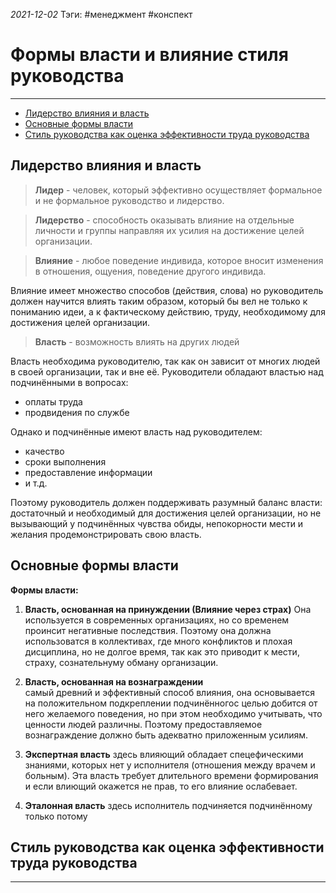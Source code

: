 *2021-12-02*
Тэги: #менеджмент #конспект
# Формы власти и влияние стиля руководства
---

- [Лидерство влияния и власть](menagement(13).md#Лидерство%20влияния%20и%20власть)
- [Основные формы власти](menagement(13).md#Основные%20формы%20власти)
- [Стиль руководства как оценка эффективности труда руководства](menagement(13).md#Стиль%20руководства%20как%20оценка%20эффективности%20труда%20руководства)

## Лидерство влияния и власть

>**Лидер** - человек, который эффективно осуществляет формальное и не формальное руководство и лидерство.

>**Лидерство** - способность оказывать влияние на отдельные личности и группы направляя их усилия на достижение целей организации.

>**Влияние** - любое поведение индивида, которое вносит изменения в отношения, ощуения, поведение другого индивида.

Влияние имеет множество способов (действия, слова) но руководитель должен научится влиять таким образом, который бы вел не только к пониманию идеи, а к фактическому действию, труду, необходимому для достижения целей организации.

>**Власть** - возможность влиять на других людей

Власть необходима руководителю, так как он зависит от многих людей в своей организации, так и вне её. Руководители обладают властью над подчинёнными в вопросах:
- оплаты труда
- продвидения по службе

Однако и подчинённые имеют власть над руководителем:
- качество
- сроки выполнения
- предоставление информации
- и т.д.

Поэтому руководитель должен поддерживать разумный баланс власти: достаточный и необходимый для достижения целей организации, но не вызывающий у подчинённых чувства обиды, непокорности мести и желания продемонстрировать свою власть.

## Основные формы власти

**Формы власти:**
1. **Власть, основанная на принуждении (Влияние через страх)**
	Она используется в современных организациях, но со временем проинсит негативные последствия. Поэтому она должна использоватся в коллективах, где много конфликтов и плохая дисциплина, но не долгое время, так как это приводит к мести, страху, сознательнуму обману организации.
	
2. **Власть, основанная на вознаграждении**		
	самый древний и эффективный способ влияния, она основывается на положительном подкреплении подчинённогос целью добится от него желаемого поведения, но при этом необходимо учитывать, что ценности людей различны. Поэтому предоставляемое вознаграждение должно быть адекватно приложенным усилиям.
	
3. **Экспертная власть**
	здесь влияющий обладает спецефическими знаниями, которых нет у исполнителя (отношения между врачем и больным). Эта власть требует длительного времени формирования и если влиющий окажется не прав, то его влияние ослабевает.
	
4. **Эталонная власть**
	здесь исполнитель подчиняется подчинённому только потому
## Стиль руководства как оценка эффективности труда руководства

---

